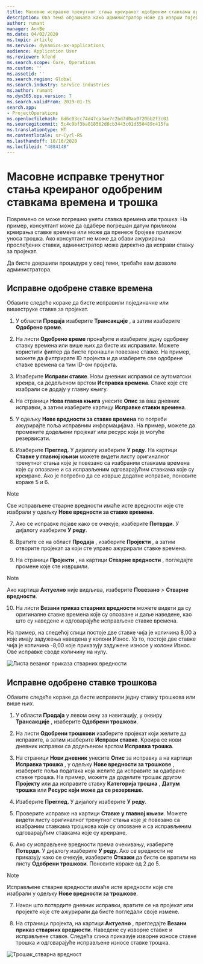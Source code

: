 ```yaml
---
title: Масовне исправке тренутног стања креираног одобреним ставкама времена и трошка
description: Ова тема објашњава како администратор може да изврши појединачне или масовне исправке претходно одобрених ставки времена или трошка уколико наплата није потпуна.
author: rumant
manager: AnnBe
ms.date: 04/02/2020
ms.topic: article
ms.service: dynamics-ax-applications
audience: Application User
ms.reviewer: kfend
ms.search.scope: Core, Operations
ms.custom: ''
ms.assetid: ''
ms.search.region: Global
ms.search.industry: Service industries
ms.author: rumant
ms.dyn365.ops.version: 7
ms.search.validFrom: 2019-01-15
search.app:
- ProjectOperations
ms.openlocfilehash: 6d6c03cc74d47ca3ae7c2bd7d0aa0720bb2f3c01
ms.sourcegitcommit: 5c4c9bf3ba018562d6cb3443c01d550489c415fa
ms.translationtype: HT
ms.contentlocale: sr-Cyrl-RS
ms.lasthandoff: 10/16/2020
ms.locfileid: "4084148"
---
```

# <a name="bulk-corrections-of-actuals-created-by-approved-time-and-expense-entries"></a>Масовне исправке тренутног стања креираног одобреним ставкама времена и трошка

Повремено се може погрешно унети ставка времена или трошка. На пример, консултант може да одабере погрешан датум приликом креирања ставке времена или може да пренесе бројеве приликом уноса трошка. Ако консултант не може да обави ажурирања прослеђених ставки, администратор може директно да исправи ставку за пројекат.

Да бисте довршили процедуре у овој теми, требаће вам дозволе администратора.

## <a name="correct-approved-time-entries"></a>Исправне одобрене ставке времена     

Обавите следеће кораке да бисте исправили појединачне или вишеструке ставке за пројекат.

1. У области **Продаја** изаберите **Трансакције** , а затим изаберите **Одобрено време**. 

2. На листи **Одобрено време** пронађите и изаберите једну одобрену ставку времена или више њих да бисте их исправили. Можете користити филтер да бисте пронашли повезане ставке. На пример, можете да филтрирате ID пројекта и да изаберете све одобрене ставке времена са тим ID-ом пројекта.

3. Изаберите **Исправи ставке**. Нови дневник исправки се аутоматски креира, са додељеном врстом **Исправка времена**. Стаке које сте изабрали се додају у главну књигу. 

4. На страници **Нова главна књига** унесите **Опис** за ваш дневник исправки, а затим изаберите картицу **Исправке ставки времена**.  
5. У одељку **Нове вредности за ставке времена** по потреби ажурирајте поља исправним информацијама. На пример, можете да промените додељени пројекат или ресурс који је могуће резервисати.

6. Изаберите **Преглед**. У дијалогу изаберите **У реду**. На картици **Ставке у главној књизи** можете видети листу оригиналног тренутног стања које је повезано са изабраним ставкама времена које су опозване и са исправљеним одговарајућим ставкама које су креиране. Ако је потребно да се изврше додатне исправке, поновите кораке 5 и 6. 

> [!NOTE]
> Све исправљене стварне вредности имаће исте вредности које сте изабрали у одељку **Нове вредности за ставке времена**.

7. Ако се исправке појаве како се очекује, изаберите **Потврди**. У дијалогу изаберите **У реду**.

8. Вратите се на област **Продаја** , изаберите **Пројекти** , а затим отворите пројекат за који сте управо ажурирали ставке времена. 

9. На страници **Пројекти** , на картици **Стварне вредности** , погледајте промене које сте извршили. 

> [!NOTE]
> Ако картица **Актуелно** није видљива, изаберите **Повезано** > **Стварне вредности**.  

10. На листи **Везани приказ стварних вредности** можете видети да су оригиналне ставке времена које су опозване и даље наведене, као што су наведене и одговарајуће исправљене ставке времена. 

На пример, на следећој слици постоје две ставке чија је количина 8,00 а које имају задужења наведена у колони Износ. Уз то, постоје две ставке чија је количина -8,00 које приказују задужене износе у колони Износ. Ове исправке своде количину на нулу.

![Листа везаног приказа стварних вредности](https://github.com/MicrosoftDocs/dynamics-365-customer-engagement-pr/blob/bulk-corrections-actuals-created-by-approved-time-expense-entries.md/time-actuals.png)
 
## <a name="correct-approved-expense-entries"></a>Исправне одобрене ставке трошкова

Обавите следеће кораке да бисте исправили једну ставку трошкова или више њих. 

1. У области **Продаја** у левом окну за навигацију, у оквиру **Трансакције** , изаберите **Одобрени трошкови**.

2. На листи **Одобрени трошкови** изаберите пројекат који желите да исправите, а затим изаберите **Исправи ставке**. Креира се нови дневник исправки са додељеном врстом **Исправка трошка**. 

3. На страници **Нови дневник** унесите **Опис** за исправку а на картици **Исправка трошка** , у одељку **Нове вредности за трошкове** , изаберите поља података која желите да исправите за одабране ставке трошка. На пример, можете да доделите трошак другом **Пројекту** или да исправите ставку **Категорија трошка** , **Датум трошка** или **Ресурс који може да се резервише**.

4. Изаберите **Преглед**. У дијалогу изаберите **У реду**. 

5. Проверите исправке на картици **Ставке у главној књизи**. Можете видети листу оригиналног тренутног стања које је повезано са изабраним ставкама трошкова које су опозване и са исправљеним одговарајућим ставкама које су креиране.

6. Ако су исправљене вредности према очекивању, изаберите **Потврди**. У дијалогу изаберите **У реду.** Ако се вредности не приказују како се очекује, изаберите **Откажи** да бисте се вратили на листу **Одобрени трошкови**. Поновите кораке од 2 до 5. 

> [!NOTE]
> Исправљене стварне вредности имаће исте вредности које сте изабрали у одељку **Нове вредности за трошкове**.

7. Након што потврдите дневник исправки, вратите се на пројекат или пројекте које сте ажурирали да бисте погледали своје измене.  

8. На страници пројекта, на картици **Актуелно** , прегледајте **Везани приказ стварних вредности**. Наведене су изворне ставке и исправљене ставке. Следећа слика приказује изворне износе ставке трошка и одговарајуће исправљене износе ставке трошка. 

![Трошак_стварна вредност](https://user-images.githubusercontent.com/60806505/77122219-4cd52900-69fa-11ea-8349-ccd2ffebf640.png)
